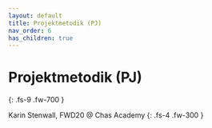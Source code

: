 ```yaml
---
layout: default
title: Projektmetodik (PJ)
nav_order: 6
has_children: true
---
```


# Projektmetodik (PJ)
{: .fs-9 .fw-700 }

Karin Stenwall, FWD20 @ Chas Academy
{: .fs-4 .fw-300 }

